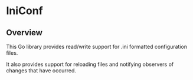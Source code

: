 # IniConf

## Overview

This Go library provides read/write support for .ini formatted configuration files.

It also provides support for reloading files and notifying observers of changes
that have occurred.
